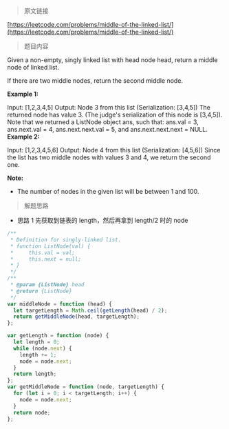 <!--
 * @Author: FBB
 * @Date: 2020-04-08 22:37:25
 * @LastEditors: FBB
 * @LastEditTime: 2020-04-09 21:32:34
 * @Description:
 -->

> 原文链接

[https://leetcode.com/problems/middle-of-the-linked-list/](https://leetcode.com/problems/middle-of-the-linked-list/)

> 题目内容

Given a non-empty, singly linked list with head node head, return a middle node of linked list.

If there are two middle nodes, return the second middle node.

**Example 1:**

Input: [1,2,3,4,5]
Output: Node 3 from this list (Serialization: [3,4,5])
The returned node has value 3. (The judge's serialization of this node is [3,4,5]).
Note that we returned a ListNode object ans, such that:
ans.val = 3, ans.next.val = 4, ans.next.next.val = 5, and ans.next.next.next = NULL.
**Example 2:**

Input: [1,2,3,4,5,6]
Output: Node 4 from this list (Serialization: [4,5,6])
Since the list has two middle nodes with values 3 and 4, we return the second one.

**Note:**

- The number of nodes in the given list will be between 1 and 100.

> 解题思路

- 思路 1
  先获取到链表的 length，然后再拿到 length/2 时的 node

```js
/**
 * Definition for singly-linked list.
 * function ListNode(val) {
 *     this.val = val;
 *     this.next = null;
 * }
 */
/**
 * @param {ListNode} head
 * @return {ListNode}
 */
var middleNode = function (head) {
  let targetLength = Math.ceil(getLength(head) / 2);
  return getMiddleNode(head, targetLength);
};

var getLength = function (node) {
  let length = 0;
  while (node.next) {
    length += 1;
    node = node.next;
  }
  return length;
};
var getMiddleNode = function (node, targetLength) {
  for (let i = 0; i < targetLength; i++) {
    node = node.next;
  }
  return node;
};
```
